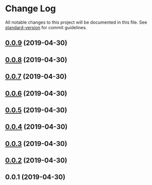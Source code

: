 # Change Log

All notable changes to this project will be documented in this file. See [standard-version](https://github.com/conventional-changelog/standard-version) for commit guidelines.

## [0.0.9](https://github.com/exivity/orbit-query-manager/compare/v0.0.8...v0.0.9) (2019-04-30)



## [0.0.8](https://github.com/exivity/orbit-query-manager/compare/v0.0.7...v0.0.8) (2019-04-30)



## [0.0.7](https://github.com/exivity/orbit-query-manager/compare/v0.0.6...v0.0.7) (2019-04-30)



## [0.0.6](https://github.com/exivity/orbit-query-manager/compare/v0.0.5...v0.0.6) (2019-04-30)



## [0.0.5](https://github.com/exivity/orbit-query-manager/compare/v0.0.4...v0.0.5) (2019-04-30)



## [0.0.4](https://github.com/exivity/orbit-query-manager/compare/v0.0.3...v0.0.4) (2019-04-30)



## [0.0.3](https://github.com/exivity/orbit-query-manager/compare/v0.0.2...v0.0.3) (2019-04-30)



## [0.0.2](https://github.com/exivity/orbit-query-manager/compare/v0.0.1...v0.0.2) (2019-04-30)



## 0.0.1 (2019-04-30)
